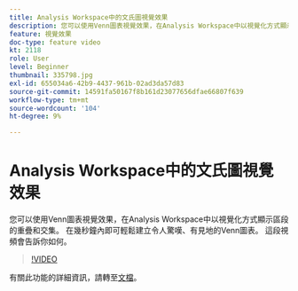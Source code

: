 ```yaml
---
title: Analysis Workspace中的文氏圖視覺效果
description: 您可以使用Venn圖表視覺效果，在Analysis Workspace中以視覺化方式顯示區段的重疊和交集。 在幾秒鐘內即可輕鬆建立令人驚嘆、有見地的Venn圖表。 這段視頻會告訴你如何。
feature: 視覺效果
doc-type: feature video
kt: 2118
role: User
level: Beginner
thumbnail: 335798.jpg
exl-id: 655034a6-42b9-4437-961b-02ad3da57d83
source-git-commit: 14591fa50167f8b161d23077656dfae66807f639
workflow-type: tm+mt
source-wordcount: '104'
ht-degree: 9%

---
```


# Analysis Workspace中的文氏圖視覺效果

您可以使用Venn圖表視覺效果，在Analysis Workspace中以視覺化方式顯示區段的重疊和交集。 在幾秒鐘內即可輕鬆建立令人驚嘆、有見地的Venn圖表。 這段視頻會告訴你如何。

>[!VIDEO](https://video.tv.adobe.com/v/335798/?quality=12)

有關此功能的詳細資訊，請轉至[文檔](https://marketing.adobe.com/resources/help/zh_TW/analytics/analysis-workspace/venn.html)。
